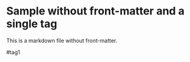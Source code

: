 # Sample without front-matter and a single tag
This is a markdown file without front-matter.

#tag1
